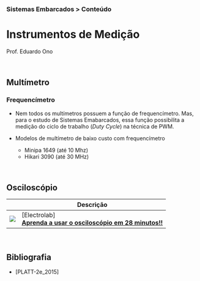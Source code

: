 ### Sistemas Embarcados > Conteúdo

# Instrumentos de Medição

Prof. Eduardo Ono

<br>

## Multímetro

### Frequencímetro

  * Nem todos os multímetros possuem a função de frequencímetro. Mas, para o estudo de Sistemas Emabarcados, essa função possibilita a medição do ciclo de trabalho (_Duty Cycle_) na técnica de PWM.

  * Modelos de multímetro de baixo custo com frequencímetro
    * Minipa 1649 (até 10 Mhz)
    * Hikari 3090 (até 30 MHz)

<br>

## Osciloscópio

|| Descrição |
| :-: | --- |
[![](https://img.youtube.com/vi/Bp1f51YkEHs/default.jpg)](https://www.youtube.com/watch?v=Bp1f51YkEHs) | [Electrolab] <br> [**Aprenda a usar o osciloscópio em 28 minutos!!**](https://www.youtube.com/watch?v=Bp1f51YkEHs) || 28:02, YouTube, Ago/2017.

<br>

## Bibliografia

  * [PLATT-2e_2015]

<br>
